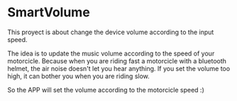 # SmartVolume

This proyect is about change the device volume according to the input speed.

The idea is to update the music volume according to the speed of your motorcicle. Because when you are riding fast a motorcicle with a bluetooth helmet, the air noise doesn't let you hear anything. If you set the volume too high, it can bother you when you are riding slow.

So the APP will set the volume according to the motorcicle speed :)
